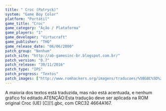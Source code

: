 ```yaml
---
title: " Croc (Patryck)"
system: "Game Boy Color"
platform: "Portátil"
game_title: "Croc"
game_category: "Ação / Plataforma"
game_players: "1"
game_developer: "Virtucraft"
game_publisher: "THQ"
game_release_date: "06/06/2000"
patch_group: "Nenhum"
patch_site: "http://ab-gamesinc-br.blogspot.com.br/"
patch_version: "0.7"
patch_release: "30/11/2016"
patch_type: "IPS"
patch_progress: "Textos"
patch_images: ["http://www.romhackers.org/imagens/traducoes/%5BGBC%5D%20Croc%20-%20Patryck%20-%201.png","http://www.romhackers.org/imagens/traducoes/%5BGBC%5D%20Croc%20-%20Patryck%20-%202.png","http://www.romhackers.org/imagens/traducoes/%5BGBC%5D%20Croc%20-%20Patryck%20-%203.png"]
---
```

A maioria dos textos está traduzida, mas não está acentuada, e nenhum gráfico foi editado.ATENÇÃO:Esta tradução deve ser aplicada na ROM original Croc (UE) [C][!].gbc, com CRC32 4664A167.